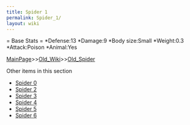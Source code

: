 ```yaml
---
title: Spider 1
permalink: Spider_1/
layout: wiki
---
```

= Base Stats =
*Defense:13
*Damage:9
*Body size:Small
*Weight:0.3
*Attack:Poison
*Animal:Yes

[MainPage](/keeperrl_wiki/ "wikilink")>>[Old_Wiki](/keeperrl_wiki/Old_Wiki "wikilink")>>[Old_Spider](/keeperrl_wiki/Old_Spider "wikilink")

Other items in this section
-    [Spider 0](/keeperrl_wiki/Spider_0 "wikilink")
-    [Spider 2](/keeperrl_wiki/Spider_2 "wikilink")
-    [Spider 3](/keeperrl_wiki/Spider_3 "wikilink")
-    [Spider 4](/keeperrl_wiki/Spider_4 "wikilink")
-    [Spider 5](/keeperrl_wiki/Spider_5 "wikilink")
-    [Spider 6](/keeperrl_wiki/Spider_6 "wikilink")
